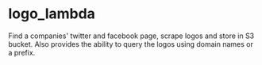 # logo_lambda
Find a companies' twitter and facebook page, scrape logos and store in S3 bucket. Also provides the ability to query the logos using domain names or a prefix.

